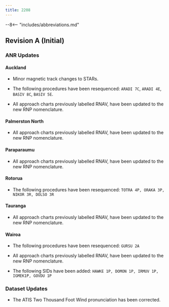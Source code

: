 ```yaml
---
title: 2208
---
```


--8<-- "includes/abbreviations.md"

## Revision A (Initial)

### ANR Updates

#### Auckland

  -  Minor magnetic track changes to STARs.
  
  -  The following procedures have been resequenced: `ARADI 7C`, `ARADI 4E`, `BASIV 8C`, `BASIV 5E`.

  -  All approach charts previously labelled RNAV, have been updated to the new RNP nomenclature.

#### Palmerston North

  -  All approach charts previously labelled RNAV, have been updated to the new RNP nomenclature.

#### Paraparaumu

  -  All approach charts previously labelled RNAV, have been updated to the new RNP nomenclature.

#### Rotorua

  -  The following procedures have been resequenced: `TOTRA 4P, ORAKA 3P, NIKOR 3R, DOLSO 3R`

#### Tauranga

  -  All approach charts previously labelled RNAV, have been updated to the new RNP nomenclature.

#### Wairoa

  -  The following procedures have been resequenced: `GURSU 2A`
  
  -  All approach charts previously labelled RNAV, have been updated to the new RNP nomenclature.
  
  -  The following SIDs have been added: `HAWKE 1P, DOMON 1P, IRMUV 1P, IGMEK1P, GOVDU 1P`

### Dataset Updates

  -  The ATIS Two Thousand Foot Wind pronunciation has been corrected.